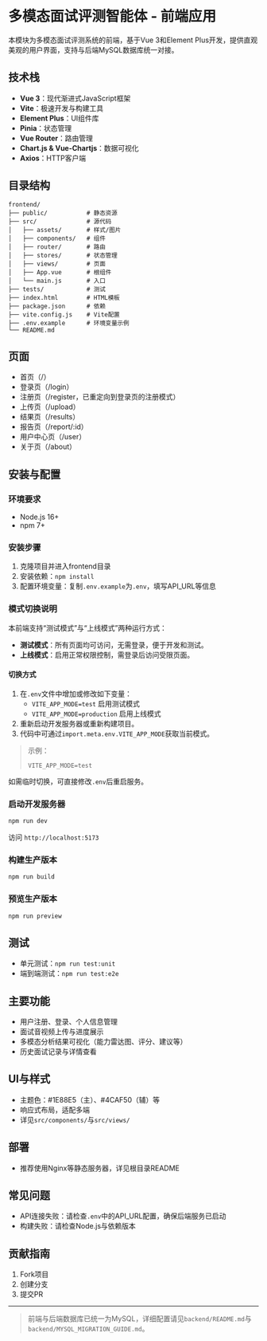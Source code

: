 # 多模态面试评测智能体 - 前端应用

本模块为多模态面试评测系统的前端，基于Vue 3和Element Plus开发，提供直观美观的用户界面，支持与后端MySQL数据库统一对接。

## 技术栈
- **Vue 3**：现代渐进式JavaScript框架
- **Vite**：极速开发与构建工具
- **Element Plus**：UI组件库
- **Pinia**：状态管理
- **Vue Router**：路由管理
- **Chart.js & Vue-Chartjs**：数据可视化
- **Axios**：HTTP客户端

## 目录结构
```
frontend/
├── public/           # 静态资源
├── src/              # 源代码
│   ├── assets/       # 样式/图片
│   ├── components/   # 组件
│   ├── router/       # 路由
│   ├── stores/       # 状态管理
│   ├── views/        # 页面
│   ├── App.vue       # 根组件
│   └── main.js       # 入口
├── tests/            # 测试
├── index.html        # HTML模板
├── package.json      # 依赖
├── vite.config.js    # Vite配置
├── .env.example      # 环境变量示例
└── README.md
```

## 页面
- 首页（/）
- 登录页（/login）
- 注册页（/register，已重定向到登录页的注册模式）
- 上传页（/upload）
- 结果页（/results）
- 报告页（/report/:id）
- 用户中心页（/user）
- 关于页（/about）

## 安装与配置
### 环境要求
- Node.js 16+
- npm 7+

### 安装步骤
1. 克隆项目并进入frontend目录
2. 安装依赖：`npm install`
3. 配置环境变量：复制`.env.example`为`.env`，填写API_URL等信息

### 模式切换说明
本前端支持“测试模式”与“上线模式”两种运行方式：
- **测试模式**：所有页面均可访问，无需登录，便于开发和测试。
- **上线模式**：启用正常权限控制，需登录后访问受限页面。

#### 切换方式
1. 在`.env`文件中增加或修改如下变量：
   - `VITE_APP_MODE=test`  启用测试模式
   - `VITE_APP_MODE=production`  启用上线模式
2. 重新启动开发服务器或重新构建项目。
3. 代码中可通过`import.meta.env.VITE_APP_MODE`获取当前模式。

> 示例：
> ```env
> VITE_APP_MODE=test
> ```

如需临时切换，可直接修改`.env`后重启服务。

### 启动开发服务器
```bash
npm run dev
```
访问 `http://localhost:5173`

### 构建生产版本
```bash
npm run build
```

### 预览生产版本
```bash
npm run preview
```

## 测试
- 单元测试：`npm run test:unit`
- 端到端测试：`npm run test:e2e`

## 主要功能
- 用户注册、登录、个人信息管理
- 面试音视频上传与进度展示
- 多模态分析结果可视化（能力雷达图、评分、建议等）
- 历史面试记录与详情查看

## UI与样式
- 主题色：#1E88E5（主）、#4CAF50（辅）等
- 响应式布局，适配多端
- 详见`src/components/`与`src/views/`

## 部署
- 推荐使用Nginx等静态服务器，详见根目录README

## 常见问题
- API连接失败：请检查`.env`中的API_URL配置，确保后端服务已启动
- 构建失败：请检查Node.js与依赖版本

## 贡献指南
1. Fork项目
2. 创建分支
3. 提交PR

---
> 前端与后端数据库已统一为MySQL，详细配置请见`backend/README.md`与`backend/MYSQL_MIGRATION_GUIDE.md`。